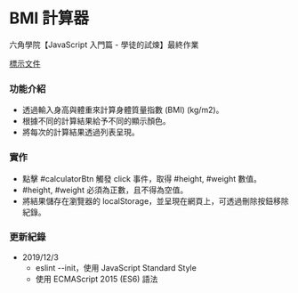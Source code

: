 # BMI 計算器

六角學院【JavaScript 入門篇 - 學徒的試煉】最終作業

[標示文件](https://hexschool.github.io/JavaScript_HomeWork/)

### 功能介紹

* 透過輸入身高與體重來計算身體質量指數 (BMI) (kg/m2)。
* 根據不同的計算結果給予不同的顯示顏色。
* 將每次的計算結果透過列表呈現。

### 實作

* 點擊 #calculatorBtn 觸發 click 事件，取得 #height, #weight 數值。
* #height, #weight 必須為正數，且不得為空值。
* 將結果儲存在瀏覽器的 localStorage，並呈現在網頁上，可透過刪除按鈕移除紀錄。

### 更新紀錄

* 2019/12/3
  * eslint --init，使用 JavaScript Standard Style
  * 使用 ECMAScript 2015 (ES6) 語法